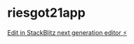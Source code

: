 # riesgot21app

[Edit in StackBlitz next generation editor ⚡️](https://stackblitz.com/~/github.com/Taotetutin/riesgot21app)